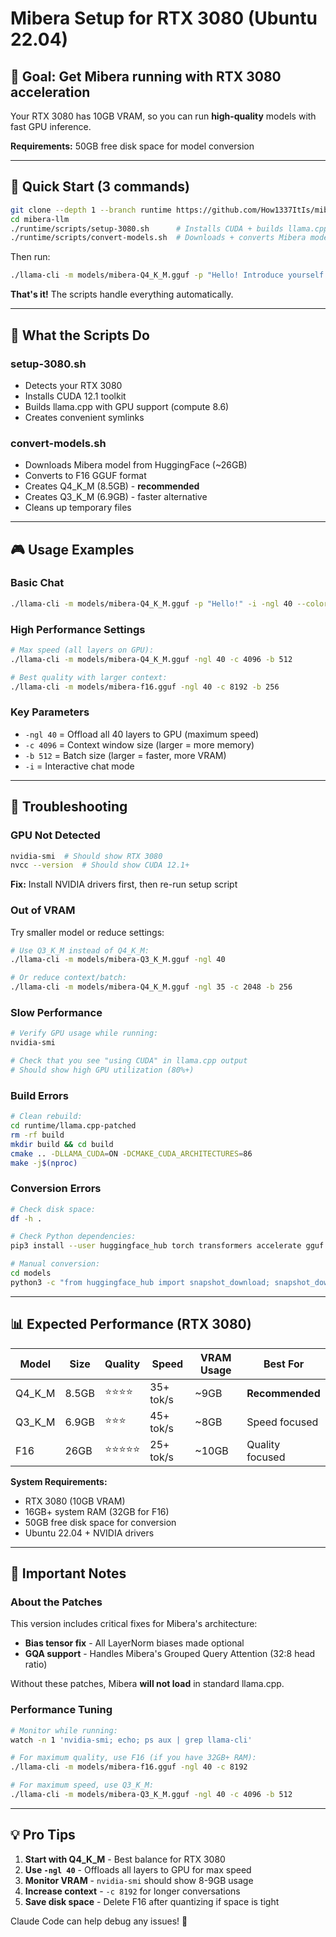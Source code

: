 # Mibera Setup for RTX 3080 (Ubuntu 22.04)

## 🎯 Goal: Get Mibera running with RTX 3080 acceleration

Your RTX 3080 has 10GB VRAM, so you can run **high-quality** models with fast GPU inference.

**Requirements:** 50GB free disk space for model conversion

---

## 🚀 Quick Start (3 commands)

```bash
git clone --depth 1 --branch runtime https://github.com/How1337ItIs/mibera-llm.git
cd mibera-llm
./runtime/scripts/setup-3080.sh      # Installs CUDA + builds llama.cpp
./runtime/scripts/convert-models.sh  # Downloads + converts Mibera models (~30 min)
```

Then run:
```bash
./llama-cli -m models/mibera-Q4_K_M.gguf -p "Hello! Introduce yourself as Mibera." -ngl 40
```

**That's it!** The scripts handle everything automatically.

---

## 🔧 What the Scripts Do

### setup-3080.sh
- Detects your RTX 3080
- Installs CUDA 12.1 toolkit
- Builds llama.cpp with GPU support (compute 8.6)
- Creates convenient symlinks

### convert-models.sh  
- Downloads Mibera model from HuggingFace (~26GB)
- Converts to F16 GGUF format
- Creates Q4_K_M (8.5GB) - **recommended**
- Creates Q3_K_M (6.9GB) - faster alternative
- Cleans up temporary files

---

## 🎮 Usage Examples

### Basic Chat
```bash
./llama-cli -m models/mibera-Q4_K_M.gguf -p "Hello!" -i -ngl 40 --color
```

### High Performance Settings
```bash
# Max speed (all layers on GPU):
./llama-cli -m models/mibera-Q4_K_M.gguf -ngl 40 -c 4096 -b 512

# Best quality with larger context:
./llama-cli -m models/mibera-f16.gguf -ngl 40 -c 8192 -b 256
```

### Key Parameters
- `-ngl 40` = Offload all 40 layers to GPU (maximum speed)
- `-c 4096` = Context window size (larger = more memory)
- `-b 512` = Batch size (larger = faster, more VRAM)
- `-i` = Interactive chat mode

---

## 🔧 Troubleshooting

### GPU Not Detected
```bash
nvidia-smi  # Should show RTX 3080
nvcc --version  # Should show CUDA 12.1+
```
**Fix:** Install NVIDIA drivers first, then re-run setup script

### Out of VRAM
Try smaller model or reduce settings:
```bash
# Use Q3_K_M instead of Q4_K_M:
./llama-cli -m models/mibera-Q3_K_M.gguf -ngl 40

# Or reduce context/batch:
./llama-cli -m models/mibera-Q4_K_M.gguf -ngl 35 -c 2048 -b 256
```

### Slow Performance  
```bash
# Verify GPU usage while running:
nvidia-smi

# Check that you see "using CUDA" in llama.cpp output
# Should show high GPU utilization (80%+)
```

### Build Errors
```bash
# Clean rebuild:
cd runtime/llama.cpp-patched
rm -rf build
mkdir build && cd build
cmake .. -DLLAMA_CUDA=ON -DCMAKE_CUDA_ARCHITECTURES=86
make -j$(nproc)
```

### Conversion Errors
```bash
# Check disk space:
df -h .

# Check Python dependencies:
pip3 install --user huggingface_hub torch transformers accelerate gguf

# Manual conversion:
cd models
python3 -c "from huggingface_hub import snapshot_download; snapshot_download('ivxxdegen/mibera-v1-merged', 'mibera-hf')"
```

---

## 📊 Expected Performance (RTX 3080)

| Model | Size | Quality | Speed | VRAM Usage | Best For |
|-------|------|---------|-------|------------|----------|
| Q4_K_M | 8.5GB | ⭐⭐⭐⭐ | 35+ tok/s | ~9GB | **Recommended** |
| Q3_K_M | 6.9GB | ⭐⭐⭐ | 45+ tok/s | ~8GB | Speed focused |
| F16 | 26GB | ⭐⭐⭐⭐⭐ | 25+ tok/s | ~10GB | Quality focused |

**System Requirements:**
- RTX 3080 (10GB VRAM)
- 16GB+ system RAM (32GB for F16)
- 50GB free disk space for conversion
- Ubuntu 22.04 + NVIDIA drivers

---

## 🚨 Important Notes

### About the Patches
This version includes critical fixes for Mibera's architecture:
- **Bias tensor fix** - All LayerNorm biases made optional
- **GQA support** - Handles Mibera's Grouped Query Attention (32:8 head ratio)

Without these patches, Mibera **will not load** in standard llama.cpp.

### Performance Tuning
```bash
# Monitor while running:
watch -n 1 'nvidia-smi; echo; ps aux | grep llama-cli'

# For maximum quality, use F16 (if you have 32GB+ RAM):
./llama-cli -m models/mibera-f16.gguf -ngl 40 -c 8192

# For maximum speed, use Q3_K_M:
./llama-cli -m models/mibera-Q3_K_M.gguf -ngl 40 -c 4096 -b 512
```

---

## 💡 Pro Tips

1. **Start with Q4_K_M** - Best balance for RTX 3080
2. **Use `-ngl 40`** - Offloads all layers to GPU for max speed  
3. **Monitor VRAM** - `nvidia-smi` should show 8-9GB usage
4. **Increase context** - `-c 8192` for longer conversations
5. **Save disk space** - Delete F16 after quantizing if space is tight

Claude Code can help debug any issues! 🤖
